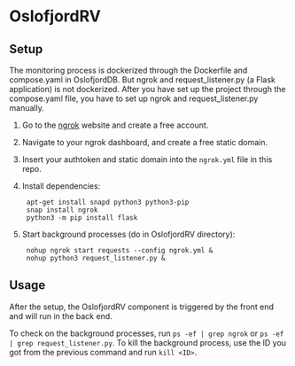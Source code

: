 # OslofjordRV

## Setup

The monitoring process is dockerized through the Dockerfile and compose.yaml in OslofjordDB. But ngrok and request_listener.py (a Flask application) is not dockerized. After you have set up the project through the compose.yaml file, you have to set up ngrok and request_listener.py manually.

1. Go to the [ngrok](https://ngrok.com) website and create a free account.

2. Navigate to your ngrok dashboard, and create a free static domain.

3. Insert your authtoken and static domain into the `ngrok.yml` file in this repo.

4. Install dependencies:

        apt-get install snapd python3 python3-pip
        snap install ngrok
        python3 -m pip install flask

5. Start background processes (do in OslofjordRV directory):

        nohup ngrok start requests --config ngrok.yml &
        nohup python3 request_listener.py &

## Usage

After the setup, the OslofjordRV component is triggered by the front end and will run in the back end.

To check on the background processes, run `ps -ef | grep ngrok` or `ps -ef | grep request_listener.py`. To kill the background process, use the ID you got from the previous command and run `kill <ID>`.
